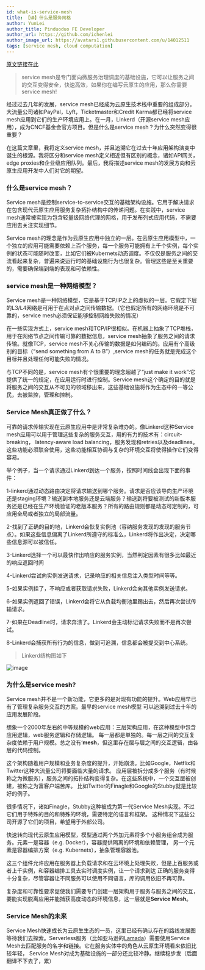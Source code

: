 ```yaml
---
id: what-is-service-mesh
title: 【译】什么是服务网格
author: YunLei
author_title: Pinduoduo FE Developer
author_url: https://github.com/ichenlei
author_image_url: https://avatars1.githubusercontent.com/u/14012511
tags: [service mesh, cloud computation]
---
```

[原文链接在此](https://buoyant.io/2017/04/25/whats-a-service-mesh-and-why-do-i-need-one/)

>service mesh是专门面向微服务治理调度的基础设施，它可以让服务之间的交互变得安全，快速高效，如果你在编写云原生的应用，那么你需要service mesh!

经过过去几年的发展，service mesh已经成为云原生技术栈中重要的组成部分。大流量公司诸如PayPal，Lyft，Ticketmaster和Credit Karma都已经将service mesh应用到它们的生产环境应用上。在一月，Linkerd（开源service mesh应用），成为CNCF基金会官方项目。但是什么是service mesh？为什么突然变得很重要？

<!--truncate-->

在这篇文章里，我将定义service mesh，并且追溯它在过去十年应用架构演变中诞生的根源。我将区分和service mesh定义相近但有区别的概念，诸如API网关，edge proxies和企业级应用队列。最后，我将描述service mesh的发展方向和云原生应用开发中人们对它的期望。

### 什么是service mesh？

Service mesh是控制service-to-service交互的基础架构设施。它用于解决请求在包含现代云原生应用服务复杂拓扑结构中的传递问题。在实践中，service mesh通常被实现为包含轻量级网络代理的网格，用于发布列式应用代码，不需要应用去关注实现细节。

Service mesh的理念是作为云原生应用中独立的一层。在云原生应用模型中，一个独立的应用可能需要依赖上百个服务，每一个服务可能拥有上千个实例，每个实例的状态可能随时改变，比如它们被Kubernets动态调度。不仅仅是服务之间的交流看起来复杂，普遍来说运行时的基础设施行为也很复杂。管理这些是至关重要的，需要确保端到端的表现和可依赖性。

### service mesh是一种网络模型？

Service mesh是一种网络模型，它是基于TCP/IP之上的虚拟的一层。它假定下层的L3/L4网络是可用于在点对点之间传输数据。（它也假定所有的网络环境是不可靠的，service mesh必须保证能够控制网络失败的情况）

在一些实现方式上，service mesh和TCP/IP很相似。在机器上抽象了TCP堆栈，用于在网络节点之间传输可靠的数据信息，service mesh抽象了服务之间的请求传输。就像TCP，service mesh不关心传输的数据是如何编码的。应用有个高级别的目标（“send something from A to B”）,service mesh的任务就是完成这个目标并且处理任何可能失败的情况。

与TCP不同的是，service mesh有个很重要的理念超越了“just make it work”:它提供了统一的规定，在应用运行时进行控制。Service mesh这个确定的目的就是将服务之间的交互从不可见的领域移出来，这些基础设施将作为生态中的一等公民，去被监控，管理和控制。

### Service Mesh真正做了什么？

可靠的请求传输实现在云原生应用中是非常复杂难办的。像Linkerd这种Service mesh应用可以用于管理这些复杂的服务交互，用的有力的技术有：circuit-breaking， latency-aware load balancing，服务发现和retries以及deadlines。这些功能必须联合使用，这些功能相互协调与复杂的环境交互将使得操作它们变得容易。

举个例子，当一个请求通过Linkerd到达一个服务，按照时间线会出现下面的事件：

1-linkerd通过动态路由决定将请求输送到哪个服务。请求是否应该导向生产环境还是staging环境？输送到本地服务还是云端服务？输送到将要被测试的新版本服务还是已经在生产环境验证的老版本服务？所有的路由规则都是动态可定制的，可应用全局或者独立的局部流量。

2-找到了正确的目的地，Linkerd会恢复实例池（容纳服务发现的发现的服务节点）。如果这些信息偏离了Linkerd所遵守的标准么，Linkerd将作出决定，决定哪些信息源可以被信任。

3-Linkerd选择一个可以最快作出响应的服务实例，当然判定因素有很多比如最近的响应返回时间

4-Linkerd尝试向实例发送请求，记录响应的相关信息注入类型时间等等。

5-如果实例挂了，不响应或者获取请求失败，Linkerd会向其他实例发送请求。

6-如果实例返回了错误，Linkerd会将它从负载均衡池里踢出去，然后再次尝试传输请求。

7-如果在Deadline时，请求奔溃了。Linkerd会主动标记请求失败而不是再次尝试。

8-Linkerd会捕获所有行为的信息，做到可追溯，信息都会被提交到中心系统。

>Linkerd结构图如下

![image](https://buoyant.io/wp-content/uploads/2017/04/linkerd-service-mesh-diagram-1024x587.png)

### 为什么是service mesh?

Service mesh并不是一个新功能，它更多的是对现有功能的提升。Web应用早已有了管理复杂服务交互的方案。最早的service mesh模型
可以追溯到过去十年的应用发展阶段。

想象一个2000年左右的中等规模的web应用：三层架构应用，在这种模型中包含应用逻辑，web服务逻辑和存储逻辑。
每一层都是单独的。每一层之间的交互复杂度依赖于用户规模。总之没有‘**mesh**，但这里存在层与层之间的交互逻辑，由各层的代码控制。

这个架构随着用户规模和业务复杂度的提升，开始崩溃。比如Google，Netflix和Twitter这种大流量公司将要面临大量的请求。
应用层被拆分成多个服务（有时候称之为微服务），服务之间的拓扑结构变得复杂。在这些系统中，一个交互层被创建，被称之为富客户端苦库。
比如Twitter的Finagle和Google的Stubby就是比较好的例子。

很多情况下，诸如Finagle，Stubby这种被成为第一代Service Mesh实现。不过它们用于特殊的目的和特殊的环境，需要特定的语言和框架。
这种情况下这些公司开源了它们的项目，希望用于外部公司。

快速转向现代云原生应用模型，模型通过两个外加元素将多个小服务组合成为服务。元素一是容器（e.g. Docker），容器提供隔离的环境和依赖管理，
另一个元素是容器编排方案（e.g. Kubernets），抽象管理容器池。

这三个组件允许应用在服务器上负载请求和在云环境上处理失败，但是上百服务或者上千实例，和容器编排工具去实时调度实例，让一个请求到达
正确的服务变得十分复杂，尽管容器让不同服务可以使用不同语言，库的调用依旧不再可靠。

复杂度和可靠性要求促使我们需要专门创建一层架构用于服务与服务之间的交互，要能实现脱离应用并能捕获高度动态的环境信息，这一层就是**Service Mesh**。

### Service Mesh的未来

Service Mesh快速成长为云原生生态的一员，这里已经有确认存在的路线发展图等待我们去探索。Serverless服务（比如亚马逊的[Lamada](https://aws.amazon.com/cn/lambda/)）需要使用Service Mesh去匹配服务的名字和链接。它在服务实体中的角色从云原生环境看来依旧比较年轻，
Service Mesh对成为基础设施的一部分还比较冷静。继续稳步发（后面翻译不下去了，累）


